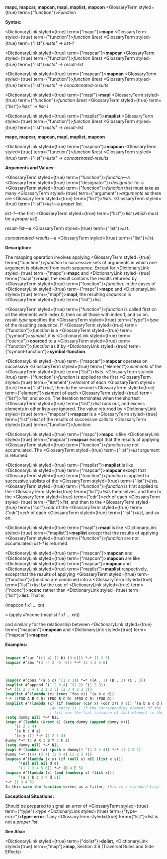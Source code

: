 **mapc, mapcar, mapcan, mapl, maplist, mapcon** <GlossaryTerm styled={true} term={"function"}><i>Function</i></GlossaryTerm> 



**Syntax:** 



<DictionaryLink styled={true} term={"mapc"}><b>mapc</b></DictionaryLink> <GlossaryTerm styled={true} term={"function"}><i>function</i></GlossaryTerm> &amp;rest <GlossaryTerm styled={true} term={"list"}><i>lists</i></GlossaryTerm><sup>+</sup> *→ list-1* 



<DictionaryLink styled={true} term={"mapcar"}><b>mapcar</b></DictionaryLink> <GlossaryTerm styled={true} term={"function"}><i>function</i></GlossaryTerm> &amp;rest <GlossaryTerm styled={true} term={"list"}><i>lists</i></GlossaryTerm><sup>+</sup> *→ result-list* 



<DictionaryLink styled={true} term={"mapcan"}><b>mapcan</b></DictionaryLink> <GlossaryTerm styled={true} term={"function"}><i>function</i></GlossaryTerm> &amp;rest <GlossaryTerm styled={true} term={"list"}><i>lists</i></GlossaryTerm><sup>+</sup> *→ concatenated-results* 



<DictionaryLink styled={true} term={"mapl"}><b>mapl</b></DictionaryLink> <GlossaryTerm styled={true} term={"function"}><i>function</i></GlossaryTerm> &amp;rest <GlossaryTerm styled={true} term={"list"}><i>lists</i></GlossaryTerm><sup>+</sup> *→ list-1* 



<DictionaryLink styled={true} term={"maplist"}><b>maplist</b></DictionaryLink> <GlossaryTerm styled={true} term={"function"}><i>function</i></GlossaryTerm> &amp;rest <GlossaryTerm styled={true} term={"list"}><i>lists</i></GlossaryTerm><sup>+</sup> *→ result-list* 







 



 



**mapc, mapcar, mapcan, mapl, maplist, mapcon** 



<DictionaryLink styled={true} term={"mapcon"}><b>mapcon</b></DictionaryLink> <GlossaryTerm styled={true} term={"function"}><i>function</i></GlossaryTerm> &amp;rest <GlossaryTerm styled={true} term={"list"}><i>lists</i></GlossaryTerm><sup>+</sup> *→ concatenated-results* 



**Arguments and Values:** 



<GlossaryTerm styled={true} term={"function"}><i>function</i></GlossaryTerm>—a <GlossaryTerm styled={true} term={"designator"}><i>designator</i></GlossaryTerm> for a <GlossaryTerm styled={true} term={"function"}><i>function</i></GlossaryTerm> that must take as many <GlossaryTerm styled={true} term={"argument"}><i>arguments</i></GlossaryTerm> as there are <GlossaryTerm styled={true} term={"list"}><i>lists</i></GlossaryTerm>. <GlossaryTerm styled={true} term={"list"}><i>list</i></GlossaryTerm>—a *proper list*. 



*list-1*—the first <GlossaryTerm styled={true} term={"list"}><i>list</i></GlossaryTerm> (which must be a *proper list*). 



*result-list*—a <GlossaryTerm styled={true} term={"list"}><i>list</i></GlossaryTerm>. 



*concatenated-results*—a <GlossaryTerm styled={true} term={"list"}><i>list</i></GlossaryTerm>. 



**Description:** 



The mapping operation involves applying <GlossaryTerm styled={true} term={"function"}><i>function</i></GlossaryTerm> to successive sets of arguments in which one argument is obtained from each *sequence*. Except for <DictionaryLink styled={true} term={"mapc"}><b>mapc</b></DictionaryLink> and <DictionaryLink styled={true} term={"mapl"}><b>mapl</b></DictionaryLink>, the result contains the results returned by <GlossaryTerm styled={true} term={"function"}><i>function</i></GlossaryTerm>. In the cases of <DictionaryLink styled={true} term={"mapc"}><b>mapc</b></DictionaryLink> and <DictionaryLink styled={true} term={"mapl"}><b>mapl</b></DictionaryLink>, the resulting *sequence* is <GlossaryTerm styled={true} term={"list"}><i>list</i></GlossaryTerm>. 



<GlossaryTerm styled={true} term={"function"}><i>function</i></GlossaryTerm> is called first on all the elements with index 0, then on all those with index 1, and so on. *result-type* specifies the <GlossaryTerm styled={true} term={"type"}><i>type</i></GlossaryTerm> of the resulting *sequence*. If <GlossaryTerm styled={true} term={"function"}><i>function</i></GlossaryTerm> is a <GlossaryTerm styled={true} term={"symbol"}><i>symbol</i></GlossaryTerm>, it is <DictionaryLink styled={true} term={"coerce"}><b>coerce</b></DictionaryLink>d to a <GlossaryTerm styled={true} term={"function"}><i>function</i></GlossaryTerm> as if by <DictionaryLink styled={true} term={"symbol-function"}><b>symbol-function</b></DictionaryLink>. 



<DictionaryLink styled={true} term={"mapcar"}><b>mapcar</b></DictionaryLink> operates on successive <GlossaryTerm styled={true} term={"element"}><i>elements</i></GlossaryTerm> of the <GlossaryTerm styled={true} term={"list"}><i>lists</i></GlossaryTerm>. <GlossaryTerm styled={true} term={"function"}><i>function</i></GlossaryTerm> is applied to the first <GlossaryTerm styled={true} term={"element"}><i>element</i></GlossaryTerm> of each <GlossaryTerm styled={true} term={"list"}><i>list</i></GlossaryTerm>, then to the second <GlossaryTerm styled={true} term={"element"}><i>element</i></GlossaryTerm> of each <GlossaryTerm styled={true} term={"list"}><i>list</i></GlossaryTerm>, and so on. The iteration terminates when the shortest <GlossaryTerm styled={true} term={"list"}><i>list</i></GlossaryTerm> runs out, and excess elements in other lists are ignored. The value returned by <DictionaryLink styled={true} term={"mapcar"}><b>mapcar</b></DictionaryLink> is a <GlossaryTerm styled={true} term={"list"}><i>list</i></GlossaryTerm> of the results of successive calls to <GlossaryTerm styled={true} term={"function"}><i>function</i></GlossaryTerm>. 



<DictionaryLink styled={true} term={"mapc"}><b>mapc</b></DictionaryLink> is like <DictionaryLink styled={true} term={"mapcar"}><b>mapcar</b></DictionaryLink> except that the results of applying <GlossaryTerm styled={true} term={"function"}><i>function</i></GlossaryTerm> are not accumulated. The <GlossaryTerm styled={true} term={"list"}><i>list</i></GlossaryTerm> argument is returned. 



<DictionaryLink styled={true} term={"maplist"}><b>maplist</b></DictionaryLink> is like <DictionaryLink styled={true} term={"mapcar"}><b>mapcar</b></DictionaryLink> except that <GlossaryTerm styled={true} term={"function"}><i>function</i></GlossaryTerm> is applied to successive sublists of the <GlossaryTerm styled={true} term={"list"}><i>lists</i></GlossaryTerm>. <GlossaryTerm styled={true} term={"function"}><i>function</i></GlossaryTerm> is first applied to the <GlossaryTerm styled={true} term={"list"}><i>lists</i></GlossaryTerm> themselves, and then to the <GlossaryTerm styled={true} term={"cdr"}><i>cdr</i></GlossaryTerm> of each <GlossaryTerm styled={true} term={"list"}><i>list</i></GlossaryTerm>, and then to the <GlossaryTerm styled={true} term={"cdr"}><i>cdr</i></GlossaryTerm> of the <GlossaryTerm styled={true} term={"cdr"}><i>cdr</i></GlossaryTerm> of each <GlossaryTerm styled={true} term={"list"}><i>list</i></GlossaryTerm>, and so on. 



<DictionaryLink styled={true} term={"mapl"}><b>mapl</b></DictionaryLink> is like <DictionaryLink styled={true} term={"maplist"}><b>maplist</b></DictionaryLink> except that the results of applying <GlossaryTerm styled={true} term={"function"}><i>function</i></GlossaryTerm> are not accumulated; *list-1* is returned. 



<DictionaryLink styled={true} term={"mapcan"}><b>mapcan</b></DictionaryLink> and <DictionaryLink styled={true} term={"mapcon"}><b>mapcon</b></DictionaryLink> are like <DictionaryLink styled={true} term={"mapcar"}><b>mapcar</b></DictionaryLink> and <DictionaryLink styled={true} term={"maplist"}><b>maplist</b></DictionaryLink> respectively, except that the results of applying <GlossaryTerm styled={true} term={"function"}><i>function</i></GlossaryTerm> are combined into a <GlossaryTerm styled={true} term={"list"}><i>list</i></GlossaryTerm> by the use of <DictionaryLink styled={true} term={"nconc"}><b>nconc</b></DictionaryLink> rather than <DictionaryLink styled={true} term={"list"}><b>list</b></DictionaryLink>. That is, 



(mapcon f x1 ... xn) 



*≡* (apply #’nconc (maplist f x1 ... xn)) 



and similarly for the relationship between <DictionaryLink styled={true} term={"mapcan"}><b>mapcan</b></DictionaryLink> and <DictionaryLink styled={true} term={"mapcar"}><b>mapcar</b></DictionaryLink>. 



**Examples:**
```lisp

(mapcar #’car ’((1 a) (2 b) (3 c))) *→* (1 2 3) 
(mapcar #’abs ’(3 -4 2 -5 -6)) *→* (3 4 2 5 6) 



(mapcar #’cons ’(a b c) ’(1 2 3)) *→* ((A . 1) (B . 2) (C . 3)) 
(maplist #’append ’(1 2 3 4) ’(1 2) ’(1 2 3)) 
*→* ((1 2 3 4 1 2 1 2 3) (2 3 4 2 2 3)) 
(maplist #’(lambda (x) (cons ’foo x)) ’(a b c d)) 
*→* ((FOO A B C D) (FOO B C D) (FOO C D) (FOO D)) 
(maplist #’(lambda (x) (if (member (car x) (cdr x)) 0 1)) ’(a b a c d b c)) *→* (0 0 1 0 1 1 1) 
					;An entry is 1 if the corresponding element of the input 
					; list was the last instance of that element in the input list. 
(setq dummy nil) *→* NIL 
(mapc #’(lambda (&rest x) (setq dummy (append dummy x))) 
	’(1 2 3 4) 
	’(a b c d e) 
	’(x y z)) *→* (1 2 3 4) 
dummy *→* (1 A X 2 B Y 3 C Z) 
(setq dummy nil) *→* NIL 
(mapl #’(lambda (x) (push x dummy)) ’(1 2 3 4)) *→* (1 2 3 4) 
dummy *→* ((4) (3 4) (2 3 4) (1 2 3 4)) 
(mapcan #’(lambda (x y) (if (null x) nil (list x y))) 
	  ’(nil nil nil d e) 
	  ’(1 2 3 4 5 6)) *→* (D 4 E 5) 
(mapcan #’(lambda (x) (and (numberp x) (list x))) 
	  ’(a 1 b c 3 4 d 5)) 
*→* (1 3 4 5) 
In this case the function serves as a filter; this is a standard Lisp idiom using **mapcan**. (mapcon #’list ’(1 2 3 4)) *→* ((1 2 3 4) (2 3 4) (3 4) (4)) 

```
**Exceptional Situations:** 



Should be prepared to signal an error of <GlossaryTerm styled={true} term={"type"}><i>type</i></GlossaryTerm> <DictionaryLink styled={true} term={"type-error"}><b>type-error</b></DictionaryLink> if any <GlossaryTerm styled={true} term={"list"}><i>list</i></GlossaryTerm> is not a *proper list*. 



**See Also:** 



<DictionaryLink styled={true} term={"dolist"}><b>dolist</b></DictionaryLink>, <DictionaryLink styled={true} term={"map"}><b>map</b></DictionaryLink>, Section 3.6 (Traversal Rules and Side Effects) 







 



 



